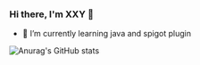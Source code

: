 ### Hi there, I'm XXY 👋

- 🌱 I’m currently learning java and spigot plugin

![Anurag's GitHub stats](https://github-readme-stats.vercel.app/api?username=XXY233&show_icons=true&theme=transparent)
